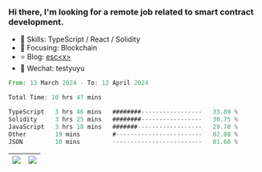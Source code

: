 ### Hi there, I'm looking for a remote job related to smart contract development.


- 🔨 Skills: TypeScript / React / Solidity
- 🎯 Focusing: Blockchain
- ⭐ Blog: [esc\<x\>](https://escx.github.io)
- 💬 Wechat: testyuyu


<!--START_SECTION:waka-->

```rust
From: 13 March 2024 - To: 12 April 2024

Total Time: 10 hrs 47 mins

TypeScript   3 hrs 46 mins   ########-----------------   33.89 %
Solidity     3 hrs 25 mins   ########-----------------   30.75 %
JavaScript   3 hrs 18 mins   #######------------------   29.78 %
Other        19 mins         #------------------------   02.88 %
JSON         10 mins         -------------------------   01.60 %
```

<!--END_SECTION:waka-->


| <img align="center" src="https://github-readme-stats.vercel.app/api/?username=escX&show_icons=true&theme=buefy&hide_border=true&card_width=500" /> | <img align="center" src="https://github-readme-stats.vercel.app/api/top-langs/?username=escX&layout=compact&theme=buefy&hide_border=true&card_width=500" /> |
| ------------- | ------------- |
